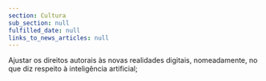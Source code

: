 ```yaml
---
section: Cultura
sub_section: null
fulfilled_date: null
links_to_news_articles: null
---
```


Ajustar os direitos autorais às novas realidades digitais, nomeadamente, no que diz respeito à inteligência artificial;